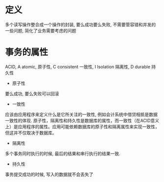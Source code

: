 # 定义
多个读写操作整合成一个操作的封装, 要么成功要么失败, 不需要管容错和并发的一些问题, 简化了业务需要考虑的问题

# 事务的属性

ACID, A atomic, 原子性, C consistent 一致性, I Isolation 隔离性, D durable 持久性

* 原子性

要么成功, 要么失败可以回滚

* 一致性
    
应该由应用程序来定义什么是它所关注的一致性, 例如会计系统中借贷相抵是数据一致性的体现. 
原子性，隔离性和持久性是数据库的属性，而一致性（在ACID意义上）是应用程序的属性。应用可能依赖数据库的原子性和隔离属性来实现一致性，但这并不仅取决于数据库。

* 隔离性

多个事务同时执行的时候, 最后的结果和串行执行的结果一致.

* 持久性 

事务提交成功的时候, 写入的数据就不会丢失了


